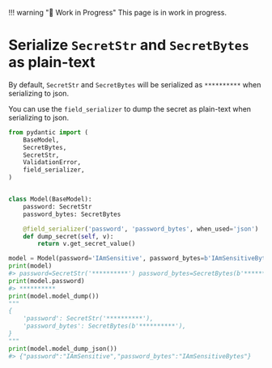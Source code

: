 !!! warning "🚧 Work in Progress"
    This page is in work in progress.

# Serialize `SecretStr` and `SecretBytes` as plain-text

By default, `SecretStr` and `SecretBytes` will be serialized as `**********` when serializing to json.

You can use the `field_serializer` to dump the secret as plain-text when serializing to json.

```py
from pydantic import (
    BaseModel,
    SecretBytes,
    SecretStr,
    ValidationError,
    field_serializer,
)


class Model(BaseModel):
    password: SecretStr
    password_bytes: SecretBytes

    @field_serializer('password', 'password_bytes', when_used='json')
    def dump_secret(self, v):
        return v.get_secret_value()

model = Model(password='IAmSensitive', password_bytes=b'IAmSensitiveBytes')
print(model)
#> password=SecretStr('**********') password_bytes=SecretBytes(b'**********')
print(model.password)
#> **********
print(model.model_dump())
"""
{
    'password': SecretStr('**********'),
    'password_bytes': SecretBytes(b'**********'),
}
"""
print(model.model_dump_json())
#> {"password":"IAmSensitive","password_bytes":"IAmSensitiveBytes"}
```
